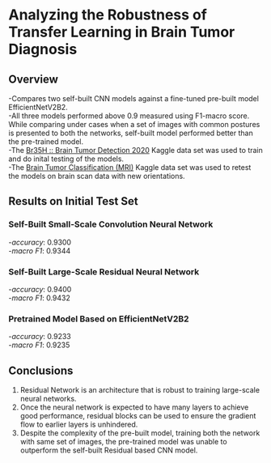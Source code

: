 # Analyzing the Robustness of Transfer Learning in Brain Tumor Diagnosis

## Overview

-Compares two self-built CNN models against a fine-tuned pre-built model EfficientNetV2B2.  
-All three models performed above 0.9 measured using F1-macro score. While comparing under cases when a set of images with common postures is presented to both the networks, self-built model performed better than the pre-trained model.  
-The [Br35H :: Brain Tumor Detection 2020](https://www.kaggle.com/datasets/ahmedhamada0/brain-tumor-detection) Kaggle data set was used to train and do inital testing of the models.  
-The [Brain Tumor Classification (MRI)](https://www.kaggle.com/datasets/sartajbhuvaji/brain-tumor-classification-mri?select=Training) Kaggle data set was used to retest the models on brain scan data with new orientations.

## Results on Initial Test Set

### Self-Built Small-Scale Convolution Neural Network  
-*accuracy*: 0.9300  
-*macro F1*: 0.9344  

### Self-Built Large-Scale Residual Neural Network
-*accuracy*: 0.9400  
-*macro F1*: 0.9432  

### Pretrained Model Based on EfficientNetV2B2
-*accuracy*: 0.9233  
-*macro F1*: 0.9235  

## Conclusions

1. Residual Network is an architecture that is robust to training large-scale neural networks.  
2. Once the neural network is expected to have many layers to achieve good performance, residual blocks can be used to ensure the gradient flow to earlier layers is unhindered.  
3. Despite the complexity of the pre-built model, training both the network with same set of images, the pre-trained model was unable to outperform the self-built Residual based CNN model.  
